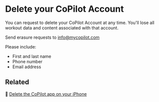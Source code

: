 # Delete your CoPilot Account

You can request to delete your CoPilot Account at any time.
You'll lose all workout data and content associated with that account.

Send erasure requests to [info@mycopilot.com](mailto:info@mycopilot.com)

Please include:
- First and last name
- Phone number
- Email address

## Related

📌 [Delete the CoPilot app on your iPhone](../iphone/delete-the-copilot-app-on-your-iphone.md)
